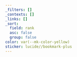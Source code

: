 ```yaml
---
_filters: []
_contexts: []
_links: []
_sort:
  field: rank
  asc: false
  group: false
color: var(--mk-color-yellow)
sticker: lucide//bookmark-plus
---
```

